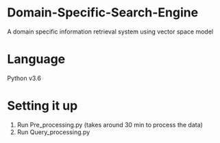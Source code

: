 # Domain-Specific-Search-Engine
A domain specific information retrieval system using vector space model

# Language
Python v3.6

# Setting it up
1. Run Pre_processing.py (takes around 30 min to process the data)
2. Run Query_processing.py
